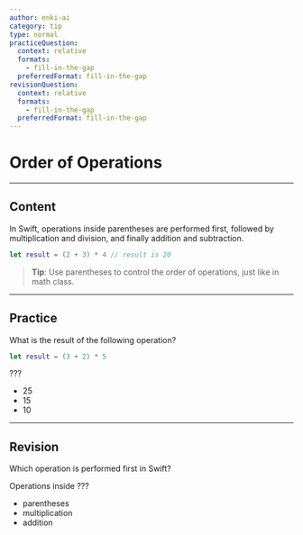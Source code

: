 ```yaml
---
author: enki-ai
category: tip
type: normal
practiceQuestion:
  context: relative
  formats:
    - fill-in-the-gap
  preferredFormat: fill-in-the-gap
revisionQuestion:
  context: relative
  formats:
    - fill-in-the-gap
  preferredFormat: fill-in-the-gap
---
```


# Order of Operations

---
## Content

In Swift, operations inside parentheses are performed first, followed by multiplication and division, and finally addition and subtraction.

```swift
let result = (2 + 3) * 4 // result is 20
```

> **Tip**: Use parentheses to control the order of operations, just like in math class.

---
## Practice

What is the result of the following operation?

```swift
let result = (3 + 2) * 5
```

???

- 25
- 15
- 10

---
## Revision

Which operation is performed first in Swift?

Operations inside ???

- parentheses
- multiplication
- addition
